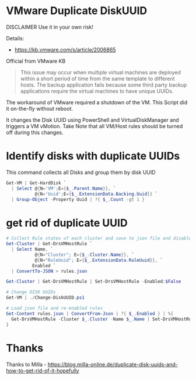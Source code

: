 # VMware Duplicate DiskUUID

DISCLAIMER Use it in your own risk!

Details:
* https://kb.vmware.com/s/article/2006865

Official from VMware KB
> This issue may occur when multiple virtual machines are deployed within a
short period of time from the same template to different hosts. The backup
application fails because some third party backup applications require the
virtual machines to have unique UUIDs.

The workaround of VMware required a shutdown of the VM. This Script did it
on-the-fly without reboot.

It changes the Disk UUID using PowerShell and VirtualDiskManager and triggers a
VM vMotion. Take Note that all VM/Host rules should be turned off during this
changes.

# Identify disks with duplicate UUIDs

This command collects all Disks and group them by disk UUID
```powershell
Get-VM | Get-HardDisk `
  | Select @{N='VM';E={$_.Parent.Name}}, `
           @{N='Uuid';E={$_.ExtensionData.Backing.Uuid}} `
  | Group-Object -Property Uuid | ?{ $_.Count -gt 1 } 
```

# get rid of duplicate UUID

```powershell
# Collect Rule states of each cluster and save to json file and disable rules
Get-Cluster | Get-DrsVMHostRule `
  | Select Name, `
           @{N="Cluster"; E={$_.Cluster.Name}}, `
           @{N="RuleUuid"; E={$_.ExtensionData.RuleUuid}}, `
          Enabled `
  | ConvertTo-JSON > rules.json

Get-Cluster | Get-DrsVMHostRule | Set-DrsVMHostRule -Enabled:$False

# Change DISK UUIDs
Get-VM | ./Change-DiskUUID.ps1

# Load json file and re-enabled rules
Get-Content rules.json | ConvertFrom-Json | ?{ $_.Enabled } | %{
  Get-DrsVMHostRule -Cluster $_.Cluster -Name $_.Name | Set-DrsVMHostRule -Enabled:$True
}
```


# Thanks

Thanks to Milla - https://blog.milla-online.de/duplicate-disk-uuids-and-how-to-get-rid-of-it-hopefully
